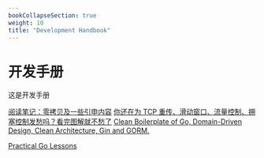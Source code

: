 ```yaml
---
bookCollapseSection: true
weight: 10
title: "Development Handbook"
---
```


# 开发手册

这是开发手册

[阅读笔记：零拷贝及一些引申内容](https://juejin.cn/post/6854573213452599310)
[你还在为 TCP 重传、滑动窗口、流量控制、拥塞控制发愁吗？看完图解就不愁了](https://mp.weixin.qq.com/s/Tc09ovdNacOtnMOMeRc_uA)
[Clean Boilerplate of Go, Domain-Driven Design, Clean Architecture, Gin and GORM.](https://dev.to/resotto/clean-boilerplate-of-go-domain-driven-design-clean-architecture-gin-and-gorm-2825)


[Practical Go Lessons](https://www.practical-go-lessons.com/)

